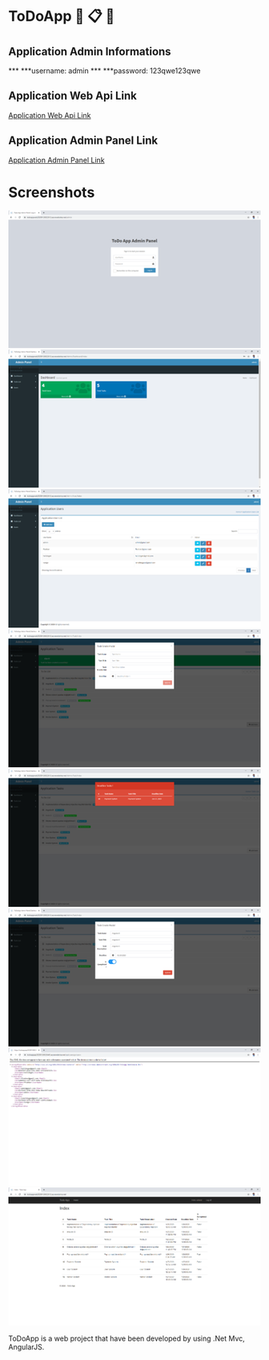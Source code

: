 # ToDoApp :bookmark_tabs: :clipboard: :memo:

## Application Admin Informations
*** ***username: admin
*** ***password: 123qwe123qwe

## Application Web Api Link
[Application Web Api Link](https://todoappapi20200126020445.azurewebsites.net/api/users/getusers)

## Application Admin Panel Link
[Application Admin Panel Link](https://todoappweb20200126022612.azurewebsites.net/admin)

# Screenshots

![alt text](Screenshots/Screenshot_22.png)
![alt text](Screenshots/Screenshot_23.png)
![alt text](Screenshots/Screenshot_24.png)
![alt text](Screenshots/Screenshot_25.png)
![alt text](Screenshots/Screenshot_26.png)
![alt text](Screenshots/Screenshot_27.png)
![alt text](Screenshots/Screenshot_28.png)
![alt text](Screenshots/Screenshot_29.png)



ToDoApp is a web project that have been developed by using .Net Mvc, AngularJS.
